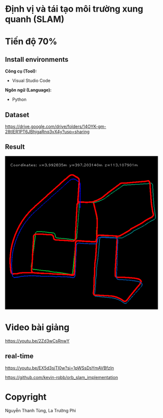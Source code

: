 # Định vị và tái tạo môi trường xung quanh (SLAM)
# Tiến độ 70%
## Install environments
**Công cụ (Tool):**<br>
* Visual Studio Code

**Ngôn ngữ (Language):**<br>
* Python
## Dataset
https://drive.google.com/drive/folders/14OYK-gm-28tIER1PT6JBhjgaRnq3vX4y?usp=sharing
## Result
<p align="center" >
   <img src="https://github.com/jason11501/ADIP/blob/main/map.png" ><br>
</p>

# Video bài giảng
https://youtu.be/2Zd3wCsRnwY

## real-time
https://youtu.be/EX5d3sjTI0w?si=1pWSsDsYmAVBfzIn

https://github.com/kevin-robb/orb_slam_implementation

# Copyright
Nguyễn Thanh Tùng, La Trường Phi
